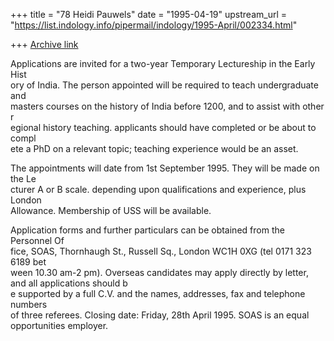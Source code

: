 +++
title = "78 Heidi Pauwels"
date = "1995-04-19"
upstream_url = "https://list.indology.info/pipermail/indology/1995-April/002334.html"

+++
[Archive link](https://list.indology.info/pipermail/indology/1995-April/002334.html)

Applications are invited for a two-year Temporary Lectureship in the Early Hist\
ory of India. The person appointed will be required to teach undergraduate and \
masters courses on the history of India before 1200, and to assist with other r\
egional history teaching. applicants should have completed or be about to compl\
ete a PhD on a relevant topic; teaching experience would be an asset.

The appointments will date from 1st September 1995. They will be made on the Le\
cturer A or B scale. depending upon qualifications and experience, plus London \
Allowance. Membership of USS will be available.

Application forms and further particulars can be obtained from the Personnel Of\
fice, SOAS, Thornhaugh St., Russell Sq., London WC1H 0XG (tel 0171 323 6189 bet\
ween 10.30 am-2 pm).
Overseas candidates may apply directly by letter, and all applications should b\
e supported by a full C.V. and the names, addresses, fax and telephone numbers \
of three referees.
Closing date: Friday, 28th April 1995.
SOAS is an equal opportunities employer.





